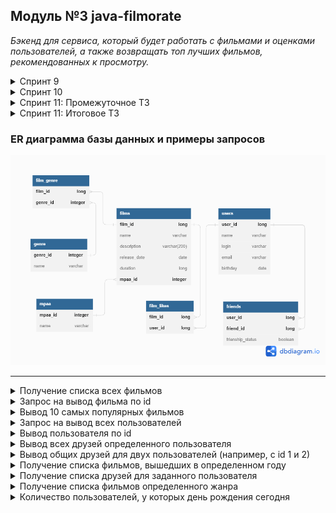 ## Модуль №3 java-filmorate

_Бэкенд для сервиса, который будет работать с фильмами и оценками пользователей, а также возвращать топ лучших фильмов,
рекомендованных к просмотру._


<details>
  <summary>Спринт 9</summary> 

1. Модели данных — Film и User
2. Хранение данных в памяти приложения
3. REST-контроллеры: FilmController будет обслуживать фильмы, а UserController — пользователей.
4. Валидация данных, которые приходят в запросе на добавление нового фильма или пользователя. Проверяется тестами Unit5
5. Логирование

</details>

<details>
  <summary>Спринт 10</summary> 

1. Архитектура и новая логика проекта:
   интерфейсы FilmStorage и UserStorage, классы InMemoryFilmStorage и InMemoryUserStorage,
   классы UserService и FilmService.
2. Зависимости -> @Service, @Component, @Autowired
3. API -> соответствие REST
4. ExceptionHandler для централизованной обработки ошибок

</details>  

<details>
  <summary>Спринт 11: Промежуточное ТЗ</summary>

1. Проектирование базы данных, создание схемы
2. Примеры запросов для основных операций приложения.

</details>

<details>
  <summary>Спринт 11: Итоговое ТЗ</summary> 

1. ...
2. ...

</details>

### ER диаграмма базы данных и примеры запросов

![модель](src/main/resources/DB-filmorate.png)

---

<details>
  <summary>Получение списка всех фильмов</summary> 

```sql
SELECT * 
FROM films;
```

</details>

<details>
  <summary>Запрос на вывод фильма по id</summary> 

```sql
SELECT * 
FROM films 
WHERE film_id = <id> 
```

</details>  

<details>
  <summary>Вывод 10 самых популярных фильмов</summary> 

```sql
SELECT films.film_id, 
films.name, 
COUNT(*) as likes_count 
FROM film_likes JOIN films ON film_likes.film_id = films.film_id 
GROUP BY films.film_id, films.name 
ORDER BY likes_count DESC
LIMIT 10;
```

</details>  

<details>
  <summary>Запрос на вывод всех пользователей</summary> 

```sql
SELECT * 
FROM users;
```

</details>  

<details>
  <summary>Вывод пользователя по id</summary> 

```sql
SELECT * 
FROM users 
WHERE user_id = <id>;
```
</details> 

<details>
  <summary>Вывод всех друзей определенного пользователя</summary> 

```sql
SELECT users.name, friends.friend_id, friends.frienship_status
FROM friends JOIN users ON friends.friend_id = users.user_id 
WHERE friends.user_id = <user_id>;
-- <user_id> - это значение id пользователя, для которого мы хотели бы получить его друзей.
```

</details>  

<details>
  <summary>Вывод общих друзей для двух пользователей (например, с id 1 и 2)</summary> 

```sql
SELECT f1.friend_id 
FROM friends f1 JOIN friends f2 ON f1.friend_id = f2.friend_id 
WHERE f1.user_id = 1 
AND f2.user_id = 2;
```

</details>

<details>
  <summary>Получение списка фильмов, вышедших в определенном году</summary>

```sql
  SELECT f.name, 
  EXTRACT(YEAR FROM f.release_date) AS release_year,
  FROM films f 
  WHERE f.release_year = 2020;
```

</details>  

<details>
  <summary>Получение списка друзей для заданного пользователя</summary>

```sql
  SELECT us.name 
  FROM friends fr 
  INNER JOIN users us ON us.user_id = fr.friend_id 
  WHERE fr.user_id = 12;
```

</details>  

<details>
  <summary>Получение списка фильмов определенного жанра</summary>

```sql
  SELECT f.name AS title, 
  EXTRACT(YEAR FROM f.release_date) AS release_year, 
  g.name AS genre
  FROM films f
  INNER JOIN film_genre fg ON fg.film_id = f.film_id
  INNER JOIN genre g ON g.genre_id = fg.genre_id
  WHERE g.name = 'Комедия';
```

</details>  

<details>
  <summary>Количество пользователей, у которых день рождения сегодня</summary>

```sql
  SELECT COUNT(user_id) 
  FROM users 
  WHERE EXTRACT(DAY FROM birthday) = EXTRACT(DAY FROM NOW())
  AND EXTRACT(MONTH FROM birthday) = EXTRACT(MONTH FROM NOW());
```

</details>  




